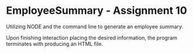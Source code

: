 # EmployeeSummary - Assignment 10

Utilizing NODE and the command line to generate an employee summary. 

Upon finishing interaction placing the desired information, the program terminates with producing an HTML file.

